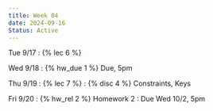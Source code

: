 ```yaml
---
title: Week 04
date: 2024-09-16
Status: Active
---
```


Tue 9/17
: {% lec 6 %}

Wed 9/18
: {% hw_due 1 %} Due, 5pm

Thu 9/19
: {% lec 7 %}
: {% disc 4 %} Constraints, Keys

Fri 9/20
: {% hw_rel 2 %} Homework 2
  : Due Wed 10/2, 5pm
